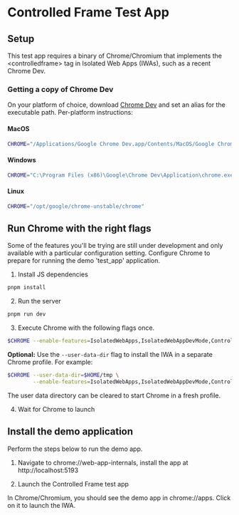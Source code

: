 # Controlled Frame Test App

## Setup

This test app requires a binary of Chrome/Chromium that implements the
\<controlledframe\> tag in Isolated Web Apps (IWAs), such as a recent
Chrome Dev.

### Getting a copy of Chrome Dev

On your platform of choice, download
[Chrome Dev](https://www.google.com/chrome/dev/) and set an alias for the
executable path. Per-platform instructions:

#### MacOS

```sh
CHROME="/Applications/Google Chrome Dev.app/Contents/MacOS/Google Chrome Dev"
```

#### Windows

```sh
CHROME="C:\Program Files (x86)\Google\Chrome Dev\Application\chrome.exe"
```

#### Linux

```sh
CHROME="/opt/google/chrome-unstable/chrome"
```

## Run Chrome with the right flags

Some of the features you'll be trying are still under development and only
available with a particular configuration setting. Configure Chrome to prepare
for running the demo 'test_app' application.

1. Install JS dependencies

```sh
pnpm install
```

2. Run the server

```sh
pnpm run dev
```

3. Execute Chrome with the following flags once.

```sh
$CHROME --enable-features=IsolatedWebApps,IsolatedWebAppDevMode,ControlledFrame
```

**Optional:** Use the `--user-data-dir` flag to install the IWA in a separate
Chrome profile. For example:

```sh
$CHROME --user-data-dir=$HOME/tmp \
        --enable-features=IsolatedWebApps,IsolatedWebAppDevMode,ControlledFrame
```

The user data directory can be cleared to start Chrome in a fresh profile.

4. Wait for Chrome to launch

## Install the demo application

Perform the steps below to run the demo app.

1. Navigate to chrome://web-app-internals, install the app at http://localhost:5193

2. Launch the Controlled Frame test app

In Chrome/Chromium, you should see the demo app in chrome://apps. Click on it
to launch the IWA.
